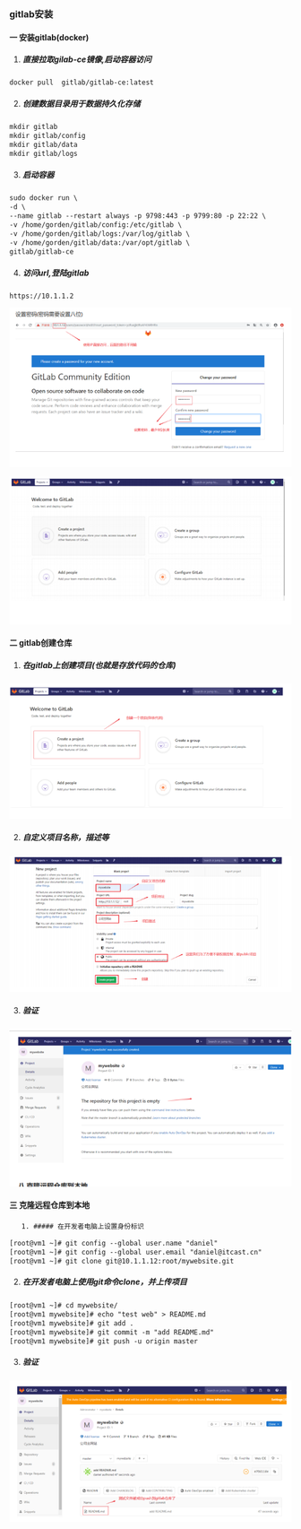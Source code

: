 ###            gitlab安装





#### 一  安装gitlab(docker)



1. #####   直接拉取gilab-ce镜像,启动容器访问



```
docker pull  gitlab/gitlab-ce:latest 
```



2. #####  创建数据目录用于数据持久化存储


```
mkdir gitlab
mkdir gitlab/config
mkdir gitlab/data
mkdir gitlab/logs
```





3. #####  启动容器


```
sudo docker run \
-d \
--name gitlab --restart always -p 9798:443 -p 9799:80 -p 22:22 \ 
-v /home/gorden/gitlab/config:/etc/gitlab \
-v /home/gorden/gitlab/logs:/var/log/gitlab \
-v /home/gorden/gitlab/data:/var/opt/gitlab \
gitlab/gitlab-ce

```





4. ##### 访问url,登陆gitlab


```
https://10.1.1.2
```







![](images/gitlab1.png)



![](images/gitlab2.png)







#### 二   gitlab创建仓库



1. #####  在gitlab上创建项目(也就是存放代码的仓库)







![](images/gitlab3.png)



2. #####   自定义项目名称，描述等







![](images/gitlab4.png)



3. #####  验证





![](images/gitlab5.png)









#### 三    克隆远程仓库到本地





       1. ##### 在开发者电脑上设置身份标识



```
[root@vm1 ~]# git config --global user.name "daniel"
[root@vm1 ~]# git config --global user.email "daniel@itcast.cn"
[root@vm1 ~]# git clone git@10.1.1.12:root/mywebsite.git
```



   

2. ##### 在开发者电脑上使用git命令clone，并上传项目



```
[root@vm1 ~]# cd mywebsite/
[root@vm1 mywebsite]# echo "test web" > README.md
[root@vm1 mywebsite]# git add .
[root@vm1 mywebsite]# git commit -m "add README.md"
[root@vm1 mywebsite]# git push -u origin master
```



3. #####  验证





![](images/gitlab6.png)






